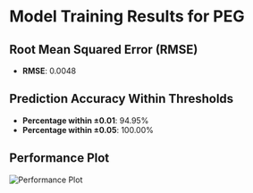 # Model Training Results for PEG

## Root Mean Squared Error (RMSE)
- **RMSE**: 0.0048

## Prediction Accuracy Within Thresholds
- **Percentage within ±0.01**: 94.95%
- **Percentage within ±0.05**: 100.00%

## Performance Plot
![Performance Plot](../imgs/PEG.png)
